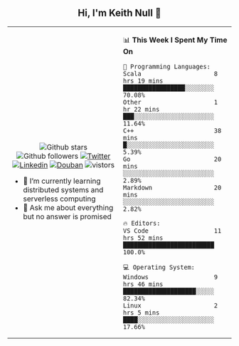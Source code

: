 <h2 align="center"> Hi, I'm Keith Null 👋 </h2>

<table>
    <tr>
        <td valign="center" width="50%">
            <p align="center">
              <img src="https://img.shields.io/github/stars/keithnull?style=social" alt="Github stars" />
              <img src="https://img.shields.io/github/followers/keithnull?style=social" alt="Github followers" />
              <a href="https://twitter.com/_keithnull"><img src="https://img.shields.io/badge/@__keithnull-1DA1F2?style=flat&logo=Twitter&logoColor=white" alt="Twitter"/></a>
              <a href="https://www.linkedin.com/in/wuzhengke/?locale=en_US"><img src="https://img.shields.io/badge/@wuzhengke-0073b1?style=flat&logo=LinkedIn&logoColor=white" alt="Linkedin" /></a>
              <a href="https://www.douban.com/people/keith1"><img src="https://img.shields.io/badge/@keith1-007722?style=flat&logo=Douban&logoColor=white" alt="Douban" /></a>
              <img src="https://visitor-badge.glitch.me/badge?page_id=keithnull" alt="vistors" />
            </p>
            <ul>
                <li>🌱 I’m currently learning distributed systems and serverless computing</li>
                <li>💬 Ask me about everything but no answer is promised</li>
            </ul>
        </td>
       <td valign="top" width="50%">
    
<!--START_SECTION:waka-->
📊 **This Week I Spent My Time On** 

```text
💬 Programming Languages: 
Scala                    8 hrs 19 mins       █████████████████░░░░░░░░   70.08% 
Other                    1 hr 22 mins        ███░░░░░░░░░░░░░░░░░░░░░░   11.64% 
C++                      38 mins             █░░░░░░░░░░░░░░░░░░░░░░░░   5.39% 
Go                       20 mins             ░░░░░░░░░░░░░░░░░░░░░░░░░   2.89% 
Markdown                 20 mins             ░░░░░░░░░░░░░░░░░░░░░░░░░   2.82%

🔥 Editors: 
VS Code                  11 hrs 52 mins      █████████████████████████   100.0%

💻 Operating System: 
Windows                  9 hrs 46 mins       ████████████████████░░░░░   82.34% 
Linux                    2 hrs 5 mins        ████░░░░░░░░░░░░░░░░░░░░░   17.66%

```


<!--END_SECTION:waka-->
</td></tr>
</table>


